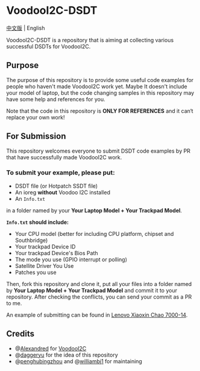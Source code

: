 # VoodooI2C-DSDT

[中文版](https://github.com/penghubingzhou/VoodooI2C-DSDT/blob/master/README-CN.md) | English

VoodooI2C-DSDT is a repository that is aiming at collecting various successful DSDTs for VoodooI2C.

## Purpose

The purpose of this repository is to provide some useful code examples for people who haven't made VoodooI2C work yet. Maybe It doesn't include your model of laptop, but the code changing samples in this repository may have some help and references for you.

Note that the code in this repository is **ONLY FOR REFERENCES** and it can‘t replace your own work!

## For Submission

This repository welcomes everyone to submit  DSDT code examples by PR that have successfully made VoodooI2C work.

### To submit your example, please put:

- DSDT file (or Hotpatch SSDT file)
- An ioreg **without** Voodoo I2C installed
- An `Info.txt`

in a folder named by your **Your Laptop Model + Your Trackpad Model**.

**`Info.txt` should include:**

- Your CPU model (better for including CPU platform, chipset and Southbridge)
- Your trackpad Device ID
- Your trackpad Device's Bios Path
- The mode you use (GPIO interrupt or polling)
- Satellite Driver You Use
- Patches you use

Then, fork this repository and clone it, put all your files into a folder named by **Your Laptop Model + Your Trackpad Model** and commit it to your repository. After checking the conflicts, you can send your commit as a PR to me.

An example of submitting can be found in [Lenovo Xiaoxin Chao 7000-14](https://github.com/penghubingzhou/VoodooI2C-DSDT/tree/master/Lenovo%20Xiaoxin%20Chao%207000-14).

## Credits

- @[Alexandred](https://github.com/alexandred) for [VoodooI2C](https://github.com/alexandred/VoodooI2C)
- @[daggeryu](https://github.com/daggeryu) for the idea of this repository
- @[penghubingzhou](https://github.com/penghubingzhou) and @[williambj1](https://github.com/williambj1) for maintaining
